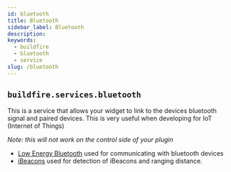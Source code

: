 ```yaml
---
id: bluetooth
title: Bluetooth
sidebar_label: Bluetooth
description:
keywords:
  - buildfire
  - bluetooth
  - service
slug: /bluetooth
---
```

## `buildfire.services.bluetooth`

This is a service that allows your widget to link to the devices bluetooth signal and paired devices. This is very useful when developing for IoT (Internet of Things) 

_Note: this will not work on the control side of your plugin_

* [Low Energy Bluetooth](/docs/Low-Energy-Bluetooth)
used for communicating with bluetooth devices
* [iBeacons](/docs/iBeacon-Bluetooth)
used for detection of iBeacons and ranging distance.